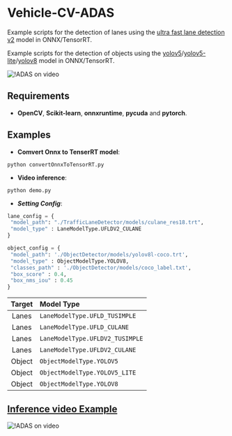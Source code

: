 # Vehicle-CV-ADAS
Example scripts for the detection of lanes using the [ultra fast lane detection v2](https://github.com/cfzd/Ultra-Fast-Lane-Detection-v2) model in ONNX/TensorRT.

Example scripts for the detection of objects using the [yolov5](https://github.com/ultralytics/yolov5)/[yolov5-lite](https://github.com/ppogg/YOLOv5-Lite)/[yolov8](https://github.com/ultralytics/ultralytics) model in ONNX/TensorRT.

![!ADAS on video](https://github.com/jason-li-831202/Vehicle-CV-ADAS/blob/master/TrafficLaneDetector/temp/pic/demo.JPG)


## Requirements

 * **OpenCV**, **Scikit-learn**, **onnxruntime**, **pycuda** and **pytorch**. 
 
## Examples
  * **Comvert Onnx to TenserRT model**:
 
 ```
 python convertOnnxToTensorRT.py
 ```
 
  * **Video inference**:
 
 ```
 python demo.py
 ```
 
  * ***Setting Config***:
 
  ```python
  lane_config = {
   "model_path": "./TrafficLaneDetector/models/culane_res18.trt",
   "model_type" : LaneModelType.UFLDV2_CULANE
  }

  object_config = {
   "model_path": './ObjectDetector/models/yolov8l-coco.trt',
   "model_type" : ObjectModelType.YOLOV8,
   "classes_path" : './ObjectDetector/models/coco_label.txt',
   "box_score" : 0.4,
   "box_nms_iou" : 0.45
  }
 ```
 | Target          | Model Type                       | 
 | :-------------: |:-------------------------------- | 
 | Lanes           | `LaneModelType.UFLD_TUSIMPLE`    | 
 | Lanes           | `LaneModelType.UFLD_CULANE`      |   
 | Lanes           | `LaneModelType.UFLDV2_TUSIMPLE`  |   
 | Lanes           | `LaneModelType.UFLDV2_CULANE`    | 
 | Object          | `ObjectModelType.YOLOV5`         | 
 | Object          | `ObjectModelType.YOLOV5_LITE`    | 
 | Object          | `ObjectModelType.YOLOV8`         | 


## [Inference video Example](https://www.youtube.com/watch?v=CHO0C1z5EWE) 
![!ADAS on video](https://github.com/jason-li-831202/Vehicle-CV-ADAS/blob/master/TrafficLaneDetector/temp/demo.gif)
